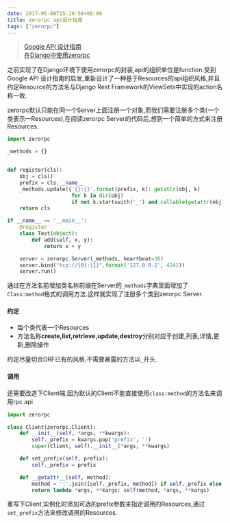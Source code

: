 ```yaml
---
date: 2017-05-08T15:19:58+08:00
title: zerorpc api设计指南
tags: ["zerorpc"]
---
```


> [Google API 设计指南](http://tailnode.tk/2017/03/google-api-design-guide/contents/)  
> [在Django中使用zerorpc](https://zhu327.github.io/2017/03/31/%E5%9C%A8django%E4%B8%AD%E4%BD%BF%E7%94%A8zerorpc/)

之前实现了在Django环境下使用zerorpc的封装,api的组织单位是function.受到Google API 设计指南的启发,重新设计了一种基于Resources的api组织风格,并且约定Resource的方法名与Django Rest Framework的ViewSets中实现的action名称一致.

zerorpc默认只能在同一个Server上面注册一个对象,而我们需要注册多个类(一个类表示一Resources),在阅读zerorpc Server的代码后,想到一个简单的方式来注册Resources.

<!--more-->

```python
import zerorpc

_methods = {}


def register(cls):
    obj = cls()
    prefix = cls.__name__
    _methods.update({'{}:{}'.format(prefix, k): getattr(obj, k)
                     for k in dir(obj)
                     if not k.startswith('_') and callable(getattr(obj, k))})
    return cls

if __name__ == '__main__':
    @register
    class Test(object):
        def add(self, x, y):
            return x + y

    server = zerorpc.Server(_methods, heartbeat=30)
    server.bind("tcp://{0}:{1}".format('127.0.0.1', 4242))
    server.run()
```
通过在方法名前增加类名称前缀在Server的`_methods`字典里面增加了`Class:method`格式的调用方法.这样就实现了注册多个类到zerorpc Server.

#### 约定

- 每个类代表一个Resources
- 方法名称**create,list,retrieve,update,destroy**分别对应于创建,列表,详情,更新,删除操作

约定尽量切合DRF已有的风格,不需要暴露的方法以`_`开头.

#### 调用

还需要改造下Client端,因为默认的Client不能直接使用`class:method`的方法名来调用rpc api

```python
import zerorpc

class Client(zerorpc.Client):
    def __init__(self, *args, **kwargs):
        self._prefix = kwargs.pop('prefix', '')
        super(Client, self).__init__(*args, **kwargs)

    def set_prefix(self, prefix):
        self._prefix = prefix

    def __getattr__(self, method):
        method = ':'.join([self._prefix, method]) if self._prefix else method
        return lambda *args, **kargs: self(method, *args, **kargs)
```

重写下Client,实例化时添加可选的prefix参数来指定调用的Resources,通过`set_prefix`方法来修改调用的Resources.
